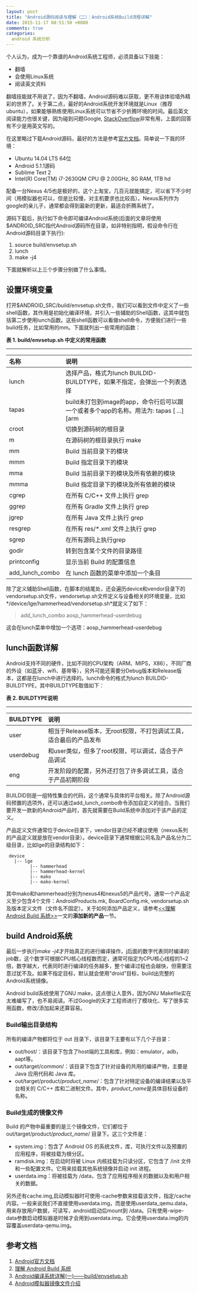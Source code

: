 ```yaml
---
layout: post
title: "Android源码阅读与理解（二）：Android系统Build流程详解"
date: 2015-11-17 08:51:50 +0800
comments: true
categories:   
  android 系统分析
---
```


个人认为，成为一个靠谱的Android系统工程师，必须具备以下技能：

* 翻墙
* 会使用Linux系统
* 阅读英文资料

翻墙技能就不用说了，因为不翻墙，Android源码难以获取，更不用谈体验墙外精彩的世界了。关于第二点，最好的Android系统开发环境就是Linux（推荐ubuntu），如果能够熟练使用Linux系统可以节省不少折腾环境的时间。最后英文阅读能力也很关键，因为碰到问题Google, [StackOverflow][1]非常有用，上面的回答有不少是用英文写的。

在这里略过下载Android源码，最好的方法是参考[官方文档][2]。简单说一下我的环境：

* Ubuntu 14.04 LTS 64位
* Android 5.1.1源码
* Sublime Text 2
* Intel(R) Core(TM) i7-2630QM CPU @ 2.00GHz, 8G RAM, 1TB hd

配备一台Nexus 4/5也是极好的，这个上淘宝，几百元就能搞定，可以省下不少时间（用模拟器也可以，但是比较慢，对主机要求也比较高）。Nexus系列作为google的亲儿子，通常都会得到最新的更新，最适合折腾系统了。

源码下载后，执行如下命令即可编译Android系统(后面的文章将使用$ANDROID_SRC指代Android源码所在目录，如非特别指明，假设命令行在Android源码目录下执行):

1. source build/envsetup.sh
2. lunch
3. make -j4

下面就解析以上三个步骤分别做了什么事情。

## 设置环境变量

打开$ANDROID_SRC/build/envsetup.sh文件，我们可以看到文件中定义了一些shell函数，其作用是初始化编译环境，并引入一些辅助的Shell函数，这其中就包括第二步使用lunch函数。这些shell函数可以看做shell命令，方便我们进行一些build任务，比如常用的mm。下面就列出一些常用的函数：

**表 1. build/envsetup.sh 中定义的常用函数**

---

| **名称** | **说明** |
|:--------------|:-----------------|
|lunch          | 选择产品，格式为lunch BUILDID-BUILDTYPE，如果不指定，会弹出一个列表选择 |
|tapas          | build未打包到image的app，命令行后可以跟一个或者多个app的名称。用法为: tapas [<App1> <App2> ...] [arm|x86|mips|armv5|arm64|x86_64|mips64] [eng|userdebug|user] |
|croot          | 切换到源码树的根目录 |
|m              | 在源码树的根目录执行 make |
|mm             | Build 当前目录下的模块 |
|mmm	            | Build 指定目录下的模块 |
|mma            | Build 当前目录下的模块及所有依赖的模块 |
|mmma           | Build 指定目录下的模块及所有依赖的模块 |
|cgrep          | 在所有 C/C++ 文件上执行 grep |
|ggrep          | 在所有 Gradle 文件上执行 grep |
|jgrep          | 在所有 Java 文件上执行 grep |
|resgrep        | 在所有 res/*.xml 文件上执行 grep |
|sgrep          | 在所有源码上执行grep |
|godir          | 转到包含某个文件的目录路径 |
|printconfig    | 显示当前 Build 的配置信息 |
|add_lunch_combo| 在 lunch 函数的菜单中添加一个条目 |

除了定义辅助Shell函数，在脚本的结尾处，还会遍历device和vendor目录下的vendorsetup.sh文件，vendorsetup.sh文件定义与设备相关的环境变量，比如*/device/lge/hammerhead/vendorsetup.sh*就定义了如下：

> add_lunch_combo aosp_hammerhead-userdebug

这会在lunch菜单中增加一个选项：aosp_hammerhead-userdebug

## lunch函数详解

Android支持不同的硬件，比如不同的CPU架构（ARM、MIPS，X86），不同厂商的外设（如蓝牙、wifi、基带等），另外可能还需要分Debug版本和Release版本，这都是在lunch中进行选择的。lunch命令的格式为lunch BUILDID-BUILDTYPE，其中BUILDTYPE取值如下：

**表 2. BUILDTYPE说明**

---

| **BUILDTYPE** | **说明** |
|:--------------|:-----------------|
|user           | 相当于Release版本，无root权限，不打包调试工具，适合最后的产品发布 |
|userdebug      | 和user类似，但多了root权限，可以调试，适合于产品调试 |
|eng            | 开发阶段的配置，另外还打包了许多调试工具，适合于产品初期阶段 |

BUILDID则是一组特性集合的代码，这个通常与具体的平台相关。除了Android源码预置的选项外，还可以通过add_lunch_combo命令添加自定义的组合。当我们要开发一款新的Android产品时，首先就需要在Build系统中添加对于该产品的定义。

产品定义文件通常位于device目录下，vendor目录已经不建议使用（nexus系列的产品定义就是放在vendor目录）。device目录下通常根据公司名及产品名分为二级目录，比如lge的目录结构如下：

```
 device
   |-- lge
         |-- hammerhead
         |-- hammerhead-kernel
         |-- mako
         |-- mako-kernel
```

其中mako和hammerhead分别为nexus4和nexus5的产品代号。通常一个产品定义至少包含4个文件：AndroidProducts.mk, BoardConfig.mk, vendorsetup.sh及版本定义文件（文件名不固定）。关于如何添加产品定义，请参考[<<理解 Android Build 系统>>][3]一文的**添加新的产品**一节。

## build Android系统

最后一步执行*make -j4*才开始真正的进行编译操作，j后面的数字代表同时编译的job数，这个数字可根据CPU核心线程数而定，通常可指定为CPU核心线程的1~2倍，数字越大，代表同时进行编译的任务越多，整个编译过程也会越快，但需要注意过犹不及。如果不指定目标，默认就会使用“droid”目标，build出完整的Android系统镜像。

Android build系统使用了GNU make，这点很让人意外，因为GNU Makefile实在太难编写了，也不易阅读。不过Google的天才工程师进行了模块化、写了很多实用函数，修改/添加起来还算容易。

### Build输出目录结构

所有的编译产物都将位于 out 目录下，该目录下主要有以下几个子目录：

* out/host/：该目录下包含了host端的工具和库，例如：emulator，adb，aapt等。
* out/target/common/：该目录下包含了针对设备的共用的编译产物，主要是 Java 应用代码和 Java 库。
* out/target/product/*product_name*/：包含了针对特定设备的编译结果以及平台相关的 C/C++ 库和二进制文件。其中，*product_name*是具体目标设备的名称。

### Build生成的镜像文件

Build 的产物中最重要的是三个镜像文件，它们都位于 out/target/product/*product_name*/ 目录下。这三个文件是：

* system.img：包含了 Android OS 的系统文件，库，可执行文件以及预置的应用程序，将被挂载为根分区。
* ramdisk.img：在启动时将被 Linux 内核挂载为只读分区，它包含了 /init 文件和一些配置文件。它用来挂载其他系统镜像并启动 init 进程。
* userdata.img：将被挂载为 /data，包含了应用程序相关的数据以及和用户相关的数据。

另外还有cache.img,启动模拟器时可使用-cache参数来挂载该文件，指定/cache内容。一般来说我们不直接使用userdata.img，而是使用userdata_qemu.data，用来存放用户数据，可读写，android启动后mount到 /data。只有使用-wipe-data参数启动模拟器是时候才会用到userdata.img，它会使用userdata.img的内容覆盖userdata-qemu.img。

## 参考文档
1. [Android官方文档][1]
2. [理解 Android Build 系统][3]
3. [Android编译系统详解(一)——build/envsetup.sh][4]
4. [Android模拟器镜像文件介绍][5]

[1]: http://www.stackoverflow.com
[2]: http://source.android.com
[3]: http://www.ibm.com/developerworks/cn/opensource/os-cn-android-build/index.html
[4]: http://www.cloudchou.com/android/post-134.html
[5]: http://www.devdiv.com/android_-blog-1-1488.html

